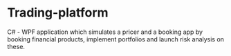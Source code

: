 # Trading-platform

C# - WPF application which simulates a pricer and a booking app by booking financial products, implement portfolios and launch risk analysis on these. 
